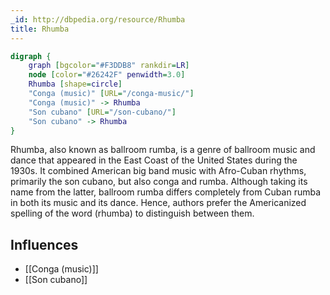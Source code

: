 ```yaml
---
_id: http://dbpedia.org/resource/Rhumba
title: Rhumba
---
```


```dot
digraph {
	graph [bgcolor="#F3DDB8" rankdir=LR]
	node [color="#26242F" penwidth=3.0]
	Rhumba [shape=circle]
	"Conga (music)" [URL="/conga-music/"]
	"Conga (music)" -> Rhumba
	"Son cubano" [URL="/son-cubano/"]
	"Son cubano" -> Rhumba
}
```

Rhumba, also known as ballroom rumba, is a genre of ballroom music and dance that appeared in the East Coast of the United States during the 1930s. It combined American big band music with Afro-Cuban rhythms, primarily the son cubano, but also conga and rumba. Although taking its name from the latter, ballroom rumba differs completely from Cuban rumba in both its music and its dance. Hence, authors prefer the Americanized spelling of the word (rhumba) to distinguish between them.

## Influences
- [[Conga (music)]]
- [[Son cubano]]
